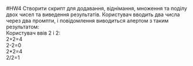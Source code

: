 #HW4
Створити скрипт для додавання, віднімання, множення та поділу двох чисел та виведення результатів.
Користувач вводить два числа через два промпти, і повідомлення виводиться алертом з таким результатом:\
Користувач ввів 2 і 2:\
2+2=4\
2-2=0\
2*2=4\
2/2=1
